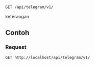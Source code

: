 # 
```http
GET /api/telegram/v1/
```
keterangan
## Contoh
### Request
```http
GET http://localhost/api/telegram/v1/
```
